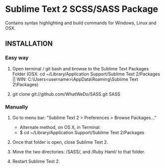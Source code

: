 Sublime Text 2 SCSS/SASS Package
=======================================

Contains syntax highlighting and build commands for Windows, Linux and OSX.


INSTALLATION
------------------------------------

### Easy way

1. Open terminal / git bash and browse to the Sublime Text Packages Folder (OSX: cd ~/Library/Application Support/Sublime Text 2/Packages || WIN: C:\Users\<username>\AppData\Roaming\Sublime Text 2\Packages)

2. git clone git://github.com/WhatWeDo/SASS.git SASS

### Manually

1. Go to menu bar: "Sublime Text 2 > Preferences > Browse Packages..."
   - Alternate method, on OS X, in Terminal:
   - $ cd ~/Library/Application Support/Sublime Text 2/Packages

2. Once that folder is open, close Sublime Text 2.

3. Move the two directories: /SASS/, and /Ruby Haml/ to that folder.

4. Restart Sublime Text 2.